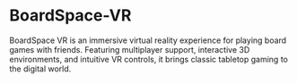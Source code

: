 # BoardSpace-VR
BoardSpace VR is an immersive virtual reality experience for playing board games with friends. Featuring multiplayer support, interactive 3D environments, and intuitive VR controls, it brings classic tabletop gaming to the digital world.
